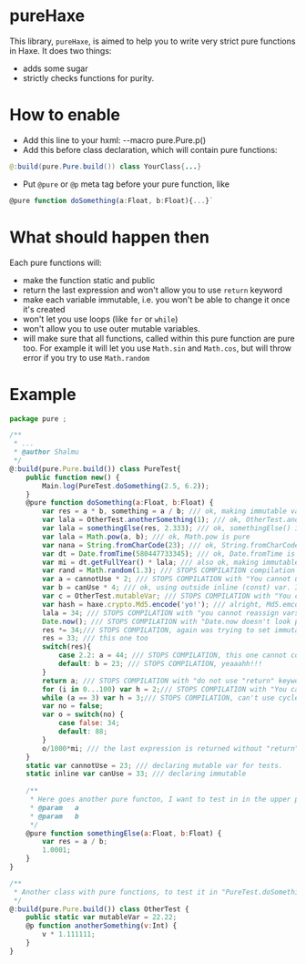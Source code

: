 
pureHaxe
========

This library, `pureHaxe`, is aimed to help you to write very strict pure functions in Haxe. It does two things: 
* adds some sugar
* strictly checks functions for purity.
	
How to enable
=============

* Add this line to your hxml:
		--macro pure.Pure.p()
* Add this before class declaration, which will contain pure functions:
```java
@:build(pure.Pure.build()) class YourClass{...}
```

* Put `@pure` or `@p` meta tag before your pure function, like 
```javascript
@pure function doSomething(a:Float, b:Float){...}`
```

What should happen then
=======================
Each pure functions will:

* make the function static and public
* return the last expression and won't allow you to use `return` keyword
* make each variable immutable, i.e. you won't be able to change it once it's created
* won't let you use loops (like `for` or `while`)
* won't allow you to use outer mutable variables.
* will make sure that all functions, called within this pure function are pure too. For example it will let you use `Math.sin` and `Math.cos`, but will throw error if you try to use `Math.random`


Example
=======

```javascript
package pure ;

/**
 * ...
 * @author Shalmu
 */
@:build(pure.Pure.build()) class PureTest{
	public function new() {
		Main.log(PureTest.doSomething(2.5, 6.2));
	}
	@pure function doSomething(a:Float, b:Float) {
		var res = a * b, something = a / b; /// ok, making immutable variables
		var lala = OtherTest.anotherSomething(1); /// ok, OtherTest.anotherSomething() is pure
		var lala = somethingElse(res, 2.333); /// ok, somethingElse() is pure
		var lala = Math.pow(a, b); /// ok, Math.pow is pure
		var nana = String.fromCharCode(23); /// ok, String.fromCharCode is pure
		var dt = Date.fromTime(580447733345); /// ok, Date.fromTime is pure too
		var mi = dt.getFullYear() * lala; /// also ok, making immutable from pure and immutable
		var rand = Math.random(1.3); /// STOPS COMPILATION compilation with "Math.random doesn't look pure"
		var a = cannotUse * 2; /// STOPS COMPILATION with "You cannot use mutable variables from outsise"
		var b = canUse * 4; /// ok, using outside inline (const) var. If it was mutable, it would stop.
		var c = OtherTest.mutableVar; /// STOPS COMPILATION with "You cannot use mutable variables from outsise"
		var hash = haxe.crypto.Md5.encode('yo!'); /// alright, Md5.emcode is pure
		lala = 34; /// STOPS COMPILATION with "you cannot reassign vars in pure functions
		Date.now(); /// STOPS COMPILATION with "Date.now doesn't look pure
		res *= 34;/// STOPS COMPILATION, again was trying to set immutable
		res = 33; /// this one too
		switch(res){
			case 2.2: a = 44; /// STOPS COMPILATION, this one cannot compile!
			default: b = 23; /// STOPS COMPILATION, yeaaahh!!!
		}
		return a; /// STOPS COMPILATION with "do not use "return" keyword, the last expression will return anyway
		for (i in 0...100) var h = 2;/// STOPS COMPILATION with "You cannot use cycles in pure functions"
		while (a == 3) var h = 3;/// STOPS COMPILATION, can't use cycles!
		var no = false;
		var o = switch(no) {
			case false: 34;
			default: 88;
		}
		o/1000*mi; /// the last expression is returned without "return" word, because pure functions must return something, why bother with "return" keyword?
	}
	static var cannotUse = 23; /// declaring mutable var for tests.
	static inline var canUse = 33; /// declaring immutable
	
	/**
	 * Here goes another pure functon, I want to test in in the upper pure function.
	 * @param	a
	 * @param	b
	 */
	@pure function somethingElse(a:Float, b:Float) {
		var res = a / b;
		1.0001;
	}
}

/**
 * Another class with pure functions, to test it in "PureTest.doSomething"
 */
@:build(pure.Pure.build()) class OtherTest {
	public static var mutableVar = 22.22;
	@p function anotherSomething(v:Int) {
		v * 1.111111;
	}
}
```
